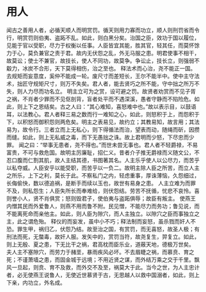 # 用人
闻古之善用人者，必循天顺人而明赏罚。循天则用力寡而功立，顺人则刑罚省而令行，明赏罚则伯夷、盗跖不乱。如此，则白黑分矣。治国之臣，效功于国以履位，见能于官以受职，尽力于权衡以任事。人臣皆宜其能，胜其官，轻其任，而莫怀馀力于心，莫负兼官之责于君。故内无伏怨之乱，外无马服之患。明君使事不相干，故莫讼；使士不兼官，故技长，使人不同功，故莫争。争讼止，技长立，则强弱不觳力，冰炭不合形，天下莫得相伤，治之至也。
释法术而心治，尧不能正一国。去规矩而妄意度，奚仲不能成一轮。废尺寸而差短长，王尔不能半中。使中主守法术，拙匠守规矩尺寸，则万不失矣。君人者，能去贤巧之所不能，守中拙之所万不失，则人力尽而功名立。
明主立可为之赏，设可避之罚。故贤者劝赏而不见子胥之祸，不肖者少罪而不见伛剖背，盲者处平而不遇深溪，愚者守静而不陷险危。如此，则上下之恩结矣。古之人曰：“其心难知，喜怒难中也。”故以表示目，以鼓语耳，以法教心。君人者释三易之数而行一难知之心，如此，则怒积于上，而怨积于下，以积怒而御积怨则两危矣。明主之表易见，故约立；其教易知，故言用；其法易为，故令行。三者立而上无私心，则下得循法而治，望表而动，随绳而斫，因攒而缝。如此，则上无私威之毒，而下无愚拙之诛。故上君明而少怒，下尽忠而少罪。
闻之曰：“举事无患者，尧不得也。”而世未尝无事也。君人者不轻爵禄，不易富贵，不可与救危国。故明主厉廉耻，招仁义。昔者介子推无爵禄而义随文公，不忍口腹而仁割其肌，故人主结其德，书图著其名。人主乐乎使人以公尽力，而苦乎以私夺威。人臣安乎以能受职，而苦乎以一负二。故明主除人臣之所苦，而立人主之所乐，上下之利，莫长于此。不察私门之内，轻虑重事，厚诛薄恼，久怨细过，长侮偷快，数以德追祸，是断手而续以玉也，故世有易身之患。
人主立难为而罪不及，则私怨生；人臣失所长而奉难给，则伏怨结。劳苦不抚循，忧悲不哀怜。喜则誉小人，贤不肖俱赏；怒则毁君子，使伯夷与盗跖俱辱；故臣有叛主。
使燕王内憎其民而外爱鲁人，则燕不用而鲁不附。民见憎，不能尽力而务功；鲁见说，而不能离死命而亲他主。如此，则人臣为隙穴，而人主独立。以隙穴之臣而事独立之主，此之谓危殆。
释仪的而妄发，虽中小不巧；释法制而妄怒，虽杀戮而奸人不恐。罪生甲，祸归乙，伏怨乃结。故至治之国，有赏罚，而无喜怒，故圣人极；有刑法而死，无螫毒，故奸人服。发矢中的，赏罚当符，故尧复生，羿复立。如此，则上无殷、夏之患，下无比干之祸，君高枕而臣乐业，道蔽天地，德极万世矣。
夫人主不塞隙穴，而劳力于赭垩，暴雨疾风必坏。不去眉睫之祸，而慕贲、育之死；不谨萧墙之患，而固金城于远境；不用近贤之谋，而外结万乘之交于千里。飘风一旦起，则贲、育不及救，而外交不及至，祸莫大于此。当今之世，为人主忠计者，必无使燕王说鲁人，无使近世慕贤于古，无思越人以救中国溺者，如此，则上下亲，内功立，外名成。
